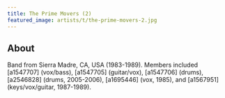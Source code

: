 ```yaml
---
title: The Prime Movers (2)
featured_image: artists/t/the-prime-movers-2.jpg
---
```

## About

Band from Sierra Madre, CA, USA (1983-1989). Members included [a1547707] (vox/bass), [a1547705] (guitar/vox), [a1547706] (drums), [a2546828] (drums, 2005-2006), [a1695446] (vox, 1985), and [a1567951] (keys/vox/guitar, 1987-1989).
